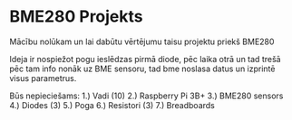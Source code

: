 # BME280 Projekts
 Mācību nolūkam un lai dabūtu vērtējumu taisu projektu priekš BME280
  
  Ideja ir nospiežot pogu ieslēdzas pirmā diode, pēc laika otrā un tad trešā pēc tam info nonāk uz BME sensoru, tad bme noslasa datus un izprintē visus parametrus.
  
  Būs nepieciešams:
   1.) Vadi (10)
   2.) Raspberry Pi 3B+
   3.) BME280 sensors
   4.) Diodes (3)
   5.) Poga
   6.) Resistori (3)
   7.) Breadboards
  
   
